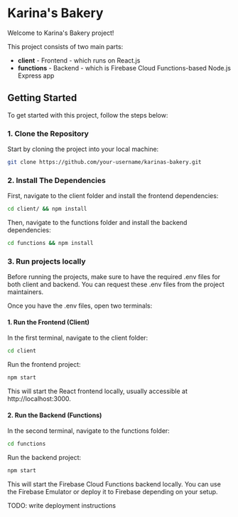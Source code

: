 # Karina's Bakery

Welcome to Karina's Bakery project!

This project consists of two main parts:

- **client** - Frontend - which runs on React.js
- **functions** - Backend - which is Firebase Cloud Functions-based Node.js Express app

## Getting Started

To get started with this project, follow the steps below:

### 1. Clone the Repository

Start by cloning the project into your local machine:

```bash
git clone https://github.com/your-username/karinas-bakery.git
```

### 2. Install The Dependencies

First, navigate to the client folder and install the frontend dependencies:

```bash
cd client/ && npm install
```

Then, navigate to the functions folder and install the backend dependencies:

```bash
cd functions && npm install
```

### 3. Run projects locally

Before running the projects, make sure to have the required .env files for both client and backend. You can request these .env files from the project maintainers.

Once you have the .env files, open two terminals:

#### 1. Run the Frontend (Client)

In the first terminal, navigate to the client folder:

```bash
cd client
```

Run the frontend project:

```bash
npm start
```

This will start the React frontend locally, usually accessible at http://localhost:3000.

#### 2. Run the Backend (Functions)

In the second terminal, navigate to the functions folder:

```bash
cd functions
```

Run the backend project:

```bash
npm start
```

This will start the Firebase Cloud Functions backend locally. You can use the Firebase Emulator or deploy it to Firebase depending on your setup.

TODO: write deployment instructions
